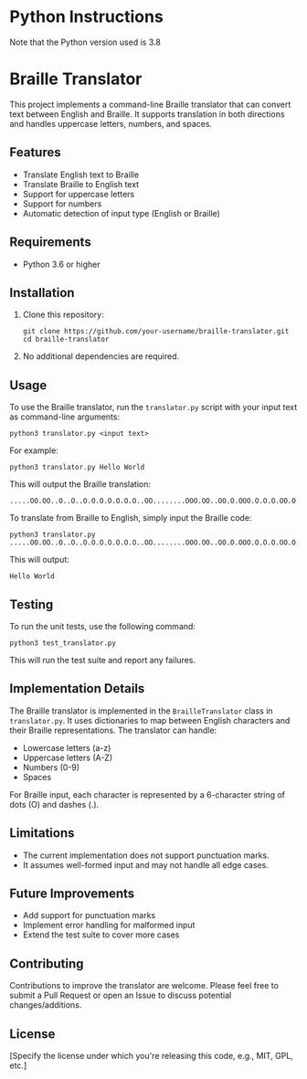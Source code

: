 # Python Instructions

Note that the Python version used is 3.8

# Braille Translator

This project implements a command-line Braille translator that can convert text between English and Braille. It supports translation in both directions and handles uppercase letters, numbers, and spaces.

## Features

- Translate English text to Braille
- Translate Braille to English text
- Support for uppercase letters
- Support for numbers
- Automatic detection of input type (English or Braille)

## Requirements

- Python 3.6 or higher

## Installation

1. Clone this repository:
   ```
   git clone https://github.com/your-username/braille-translator.git
   cd braille-translator
   ```

2. No additional dependencies are required.

## Usage

To use the Braille translator, run the `translator.py` script with your input text as command-line arguments:

```
python3 translator.py <input text>
```

For example:

```
python3 translator.py Hello World
```

This will output the Braille translation:

```
.....OO.OO..O..O..O.O.O.O.O.O.O..OO........OOO.OO..OO.O.OOO.O.O.O.OO.O..
```

To translate from Braille to English, simply input the Braille code:

```
python3 translator.py .....OO.OO..O..O..O.O.O.O.O.O.O..OO........OOO.OO..OO.O.OOO.O.O.O.OO.O..
```

This will output:

```
Hello World
```

## Testing

To run the unit tests, use the following command:

```
python3 test_translator.py
```

This will run the test suite and report any failures.

## Implementation Details

The Braille translator is implemented in the `BrailleTranslator` class in `translator.py`. It uses dictionaries to map between English characters and their Braille representations. The translator can handle:

- Lowercase letters (a-z)
- Uppercase letters (A-Z)
- Numbers (0-9)
- Spaces

For Braille input, each character is represented by a 6-character string of dots (O) and dashes (.).

## Limitations

- The current implementation does not support punctuation marks.
- It assumes well-formed input and may not handle all edge cases.

## Future Improvements

- Add support for punctuation marks
- Implement error handling for malformed input
- Extend the test suite to cover more cases

## Contributing

Contributions to improve the translator are welcome. Please feel free to submit a Pull Request or open an Issue to discuss potential changes/additions.

## License

[Specify the license under which you're releasing this code, e.g., MIT, GPL, etc.]
